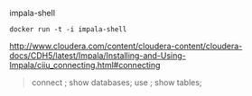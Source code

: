 impala-shell

```
docker run -t -i impala-shell
```

http://www.cloudera.com/content/cloudera-content/cloudera-docs/CDH5/latest/Impala/Installing-and-Using-Impala/ciiu_connecting.html#connecting

> connect <your impala server>;
> show databases;
> use <database>;
> show tables;
